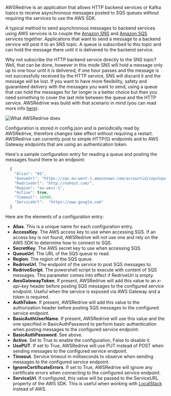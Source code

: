 AWSRedrive is an application that allows HTTP backend services or Kafka topics to receive asynchronous messages posted to SQS queues without requiring the services to use the AWS SDK.

A typical method to send asynchronous messages to backend services using AWS services is to couple the [Amazon SNS](https://aws.amazon.com/sns/) and [Amazon SQS](https://aws.amazon.com/sqs/) services together. Applications that want to send a message to a backend service will post it to an SNS topic. A queue is subscribed to this topic and can hold the message there until it is delivered to the backend service.

Why not subscribe the HTTP backend service directly to the SNS topic? Well, that can be done, however in this mode SNS will hold a message only up to one hour until it is delivered; if one hour passes and the message is not successfully received by the HTTP service, SNS will discard it and the message will be lost. If you want to have more flexibility, safety and guaranteed delivery with the messages you want to send, using a queue that can hold the messages for far longer is a better choice but then you need something to cover the last mile between the queue and the HTTP service. AWSRedrive was build with that scenario in mind (you can read more info [here](https://web.archive.org/web/20200217121323/http://engineering.pamediakopes.gr/2015/10/12/sns-a-love-and-hate-story/)).

![What AWSRedrive does](https://github.com/nickntg/awsredrive.core/blob/master/schematic.png)

Configuration is stored in config.json and is periodically read by AWSRedrive, therefore changes take effect without requiring a restart. AWSRedrive can currently post to simple HTTP(S) endpoints and to AWS Gateway endpoints that are using an authentication token.

Here's a sample configuration entry for reading a queue and posting the messages found there to an endpoint:

```js
  {
    "Alias": "#1",
    "QueueUrl": "https://sqs.eu-west-1.amazonaws.com/accountid/inputqueue1",
    "RedriveUrl": "http://nohost.com/",
    "Region": "eu-west-1",
    "Active": true,
    "Timeout": 10000,
    "ServiceUrl":  "https://www.google.com" 
  }
```

Here are the elements of a configuration entry:
* **Alias**. This is a unique name for each configuration entry.
* **AccessKey**. The AWS access key to use when accessing SQS. If an access key is not found, AWSRedrive will not use one and rely on the AWS SDK to determine how to connect to SQS.
* **SecretKey**. The AWS secret key to use when accessing SQS.
* **QueueUrl**. The URL of the SQS queue to read.
* **Region**. The region of the SQS queue.
* **RedriveUrl**. The endpoint of the service to post SQS messages to.
* **RedriveScript**. The powershell script to execute with content of SQS messages. This parameter comes into effect if RedriveUrl is empty.
* **AwsGatewayToken**. If present, AWSRedrive will add this value to an _x-api-key_ header before posting SQS messages to the configured service endpoint. Useful when the service is exposed via AWS Gateway and a token is required.
* **AuthToken**. If present, AWSRedrive will add this value to the authorization header before posting SQS messages to the configured service endpoint.
* **BasicAuthUserName**. If present, AWSRedrive will use this value and the one specified in BasicAuthPassword to perform basic authentication when posting messages to the configured service endpoint.
* **BasicAuthPassword**. See above.
* **Active**. Set to True to enable the configuration, False to disable it.
* **UsePUT**. If set to True, AWSRedrive will use PUT instead of POST when sending messages to the configured service endpoint.
* **Timeout**. Service timeout in milliseconds to observe when sending messages to the configured service endpoint.
* **IgnoreCertificateErrors**. If set to True, AWSRedrive will ignore any certificate errors when connecting to the configured service endpoint.
* **ServiceUrl**. If configured, this value will be passed to the ServiceURL property of the AWS SDK. This is useful when working with [LocalStack](https://localstack.cloud/) instead of AWS.
